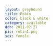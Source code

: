 ```yaml
---
layout: greyhound
title: Robin
color: black & white
category: available
dob: 2021-02-27
pic: robin1.png
sex: female
---
```

